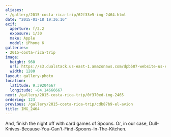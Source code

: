 ```yaml
---
aliases:
- /gallery/2015-costa-rica-trip/62f33e5-img-2464.html
date: "2015-01-18 19:36:16"
exif:
  aperture: f/2.2
  exposure: 1/30
  make: Apple
  model: iPhone 6
galleries:
- 2015-costa-rica-trip
image:
  height: 960
  url: https://s3.dualstack.us-east-1.amazonaws.com/dpb587-website-us-east-1/asset/gallery/2015-costa-rica-trip/62f33e5-img-2464~1280.jpg
  width: 1280
layout: gallery-photo
location:
  latitude: 9.39204667
  longitude: -84.14666667
next: /gallery/2015-costa-rica-trip/0f370ed-img-2465
ordering: 123
previous: /gallery/2015-costa-rica-trip/cdb87b9-el-avion
title: IMG_2464
---
```


And, finish the night off with card games of Spoons. Or, in our case, Dull-Knives-Because-You-Can't-Find-Spoons-In-The-Kitchen.
